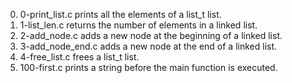 0. 0-print_list.c prints all the elements of a list_t list.
1. 1-list_len.c returns the number of elements in a linked list.
2. 2-add_node.c adds a new node at the beginning of a linked list.
3. 3-add_node_end.c adds a new node at the end of a linked list.
4. 4-free_list.c frees a list_t list.
5. 100-first.c prints a string before the main function is executed.

